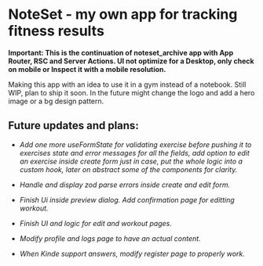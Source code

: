 # NoteSet - my own app for tracking fitness results

**Important: This is the continuation of noteset_archive app with App Router, RSC and Server Actions. UI not optimize for a Desktop, only check on mobile or Inspect it with a mobile resolution.**

Making this app with an idea to use it in a gym instead of a notebook. Still WIP, plan to ship it soon. In the future might change the logo and add a hero image or a bg design pattern.

## Future updates and plans:

- _Add one more useFormState for validating exercise before pushing it to exercises state and error messages for all the fields, add option to edit an exercise inside create form just in case, put the whole logic into a custom hook, later on abstract some of the components for clarity._

- _Handle and display zod parse errors inside create and edit form._

- _Finish Ui inside preview dialog. Add confirmation page for editting workout._

- _Finish UI and logic for edit and workout pages._

- _Modify profile and logs page to have an actual content._

- _When Kinde support answers, modify register page to properly work._